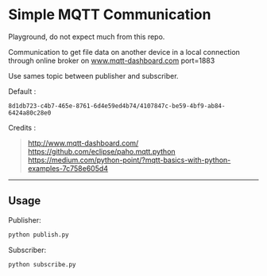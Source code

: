 # Simple MQTT Communication

Playground, do not expect much from this repo.

Communication to get file data on another device in a local connection through online broker on www.mqtt-dashboard.com port=1883

Use sames topic between publisher and subscriber.

Default :

```
8d1db723-c4b7-465e-8761-6d4e59ed4b74/4107847c-be59-4bf9-ab84-6424a80c28e0
```

Credits :

> http://www.mqtt-dashboard.com/ \
> https://github.com/eclipse/paho.mqtt.python \
> https://medium.com/python-point/?mqtt-basics-with-python-examples-7c758e605d4

---

## Usage

Publisher:

```bash
python publish.py
```

Subscriber:

```bash
python subscribe.py
```
